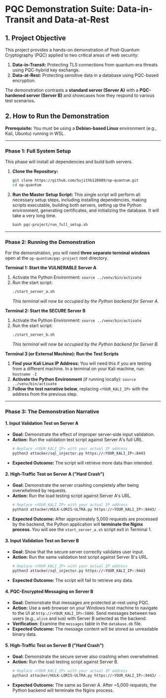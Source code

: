 # PQC Demonstration Suite: Data-in-Transit and Data-at-Rest

## 1. Project Objective

This project provides a hands-on demonstration of Post-Quantum Cryptography (PQC) applied to two critical areas of web security:
1.  **Data-in-Transit:** Protecting TLS connections from quantum-era threats using PQC-hybrid key exchange.
2.  **Data-at-Rest:** Protecting sensitive data in a database using PQC-based encryption.

The demonstration contrasts a **standard server (Server A)** with a **PQC-hardened server (Server B)** and showcases how they respond to various test scenarios.

## 2. How to Run the Demonstration

**Prerequisite:** You must be using a **Debian-based Linux** environment (e.g., Kali, Ubuntu) running in WSL.

---

### Phase 1: Full System Setup

This phase will install all dependencies and build both servers.

1.  **Clone the Repository:**
    ```bash
    git clone https://github.com/Sujithb128989/op-quantum.git
    cd op-quantum
    ```

2.  **Run the Master Setup Script:** This single script will perform all necessary setup steps, including installing dependencies, making scripts executable, building both servers, setting up the Python environment, generating certificates, and initializing the database. It will take a very long time.
    ```bash
    bash pqc-project/run_full_setup.sh
    ```

---

### Phase 2: Running the Demonstration

For the demonstration, you will need **three separate terminal windows** open at the `op-quantum/pqc-project` root directory.

**Terminal 1: Start the VULNERABLE Server A**
1.  Activate the Python Environment: `source ../venv/bin/activate`
2.  Run the start script:
    ```bash
    ./start_server_a.sh
    ```
    *This terminal will now be occupied by the Python backend for Server A.*

**Terminal 2: Start the SECURE Server B**
1.  Activate the Python Environment: `source ../venv/bin/activate`
2.  Run the start script:
    ```bash
    ./start_server_b.sh
    ```
    *This terminal will now be occupied by the Python backend for Server B.*

**Terminal 3 (or External Machine): Run the Test Scripts**
1.  **Find your Kali Linux IP Address:** You will need this if you are testing from a different machine. In a terminal on your Kali machine, run: `hostname -I`
2.  **Activate the Python Environment** (if running locally): `source ../venv/bin/activate`
3.  **Follow the test narrative below**, replacing `<YOUR_KALI_IP>` with the address from the previous step.

---

### Phase 3: The Demonstration Narrative

#### 1. Input Validation Test on Server A

*   **Goal:** Demonstrate the effect of improper server-side input validation.
*   **Action:** Run the validation test script against Server A's full URL.
    ```bash
    # Replace <YOUR_KALI_IP> with your actual IP address
    python3 attacker/sql_injector.py https://<YOUR_KALI_IP>:8443
    ```
*   **Expected Outcome:** The script will retrieve more data than intended.

#### 2. High-Traffic Test on Server A ("Hard Crash")

*   **Goal:** Demonstrate the server crashing completely after being overwhelmed by requests.
*   **Action:** Run the load testing script against Server A's URL.
    ```bash
    # Replace <YOUR_KALI_IP> with your actual IP address
    python3 attacker/HULK-LORIS-ULTRA.py https://<YOUR_KALI_IP>:8443/ -w 5000 -d 120
    ```
*   **Expected Outcome:** After approximately 5,000 requests are processed by the backend, the Python application will **terminate the Nginx process**. You will see the `start_server_a.sh` script exit in Terminal 1.

#### 3. Input Validation Test on Server B

*   **Goal:** Show that the secure server correctly validates user input.
*   **Action:** Run the same validation test script against Server B's URL.
    ```bash
    # Replace <YOUR_KALI_IP> with your actual IP address
    python3 attacker/sql_injector.py https://<YOUR_KALI_IP>:9443
    ```
*   **Expected Outcome:** The script will fail to retrieve any data.

#### 4. PQC-Encrypted Messaging on Server B

*   **Goal:** Demonstrate that messages are protected at-rest using PQC.
*   **Action:** Use a web browser on your Windows host machine to navigate to the UI at `http://<YOUR_KALI_IP>:5000`. Send messages between two users (e.g., `alice` and `bob`) with Server B selected as the backend.
*   **Verification:** Examine the `messages` table in the `database.db` file.
*   **Expected Outcome:** The message content will be stored as unreadable binary data.

#### 5. High-Traffic Test on Server B ("Hard Crash")

*   **Goal:** Demonstrate the secure server also crashing when overwhelmed.
*   **Action:** Run the load testing script against Server B.
    ```bash
    # Replace <YOUR_KALI_IP> with your actual IP address
    python3 attacker/HULK-LORIS-ULTRA.py https://<YOUR_KALI_IP>:9443/ -w 5000 -d 120
    ```
*   **Expected Outcome:** The same as Server A. After ~5,000 requests, the Python backend will terminate the Nginx process.
